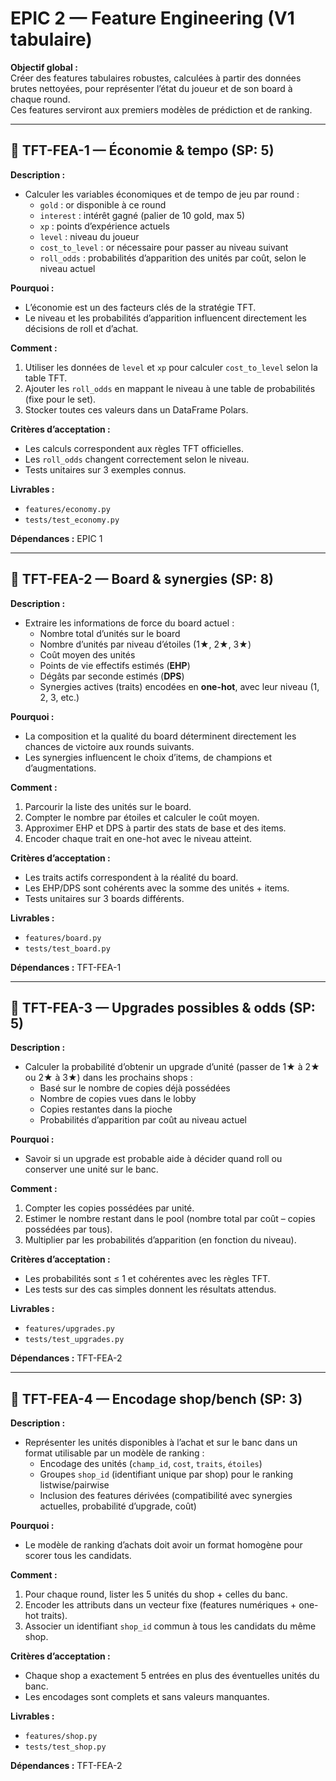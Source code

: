 # EPIC 2 — Feature Engineering (V1 tabulaire)

**Objectif global :**  
Créer des features tabulaires robustes, calculées à partir des données brutes nettoyées, pour représenter l’état du joueur et de son board à chaque round.  
Ces features serviront aux premiers modèles de prédiction et de ranking.

---

## 🎯 TFT-FEA-1 — Économie & tempo (SP: 5)

**Description :**  
- Calculer les variables économiques et de tempo de jeu par round :  
  - `gold` : or disponible à ce round  
  - `interest` : intérêt gagné (palier de 10 gold, max 5)  
  - `xp` : points d’expérience actuels  
  - `level` : niveau du joueur  
  - `cost_to_level` : or nécessaire pour passer au niveau suivant  
  - `roll_odds` : probabilités d’apparition des unités par coût, selon le niveau actuel  

**Pourquoi :**  
- L’économie est un des facteurs clés de la stratégie TFT.  
- Le niveau et les probabilités d’apparition influencent directement les décisions de roll et d’achat.  

**Comment :**  
1. Utiliser les données de `level` et `xp` pour calculer `cost_to_level` selon la table TFT.  
2. Ajouter les `roll_odds` en mappant le niveau à une table de probabilités (fixe pour le set).  
3. Stocker toutes ces valeurs dans un DataFrame Polars.  

**Critères d’acceptation :**  
- Les calculs correspondent aux règles TFT officielles.  
- Les `roll_odds` changent correctement selon le niveau.  
- Tests unitaires sur 3 exemples connus.  

**Livrables :**  
- `features/economy.py`  
- `tests/test_economy.py`  

**Dépendances :** EPIC 1  

---

## 🎯 TFT-FEA-2 — Board & synergies (SP: 8)

**Description :**  
- Extraire les informations de force du board actuel :  
  - Nombre total d’unités sur le board  
  - Nombre d’unités par niveau d’étoiles (1★, 2★, 3★)  
  - Coût moyen des unités  
  - Points de vie effectifs estimés (**EHP**)  
  - Dégâts par seconde estimés (**DPS**)  
  - Synergies actives (traits) encodées en **one-hot**, avec leur niveau (1, 2, 3, etc.)  

**Pourquoi :**  
- La composition et la qualité du board déterminent directement les chances de victoire aux rounds suivants.  
- Les synergies influencent le choix d’items, de champions et d’augmentations.  

**Comment :**  
1. Parcourir la liste des unités sur le board.  
2. Compter le nombre par étoiles et calculer le coût moyen.  
3. Approximer EHP et DPS à partir des stats de base et des items.  
4. Encoder chaque trait en one-hot avec le niveau atteint.  

**Critères d’acceptation :**  
- Les traits actifs correspondent à la réalité du board.  
- Les EHP/DPS sont cohérents avec la somme des unités + items.  
- Tests unitaires sur 3 boards différents.  

**Livrables :**  
- `features/board.py`  
- `tests/test_board.py`  

**Dépendances :** TFT-FEA-1  

---

## 🎯 TFT-FEA-3 — Upgrades possibles & odds (SP: 5)

**Description :**  
- Calculer la probabilité d’obtenir un upgrade d’unité (passer de 1★ à 2★ ou 2★ à 3★) dans les prochains shops :  
  - Basé sur le nombre de copies déjà possédées  
  - Nombre de copies vues dans le lobby  
  - Copies restantes dans la pioche  
  - Probabilités d’apparition par coût au niveau actuel  

**Pourquoi :**  
- Savoir si un upgrade est probable aide à décider quand roll ou conserver une unité sur le banc.  

**Comment :**  
1. Compter les copies possédées par unité.  
2. Estimer le nombre restant dans le pool (nombre total par coût – copies possédées par tous).  
3. Multiplier par les probabilités d’apparition (en fonction du niveau).  

**Critères d’acceptation :**  
- Les probabilités sont ≤ 1 et cohérentes avec les règles TFT.  
- Les tests sur des cas simples donnent les résultats attendus.  

**Livrables :**  
- `features/upgrades.py`  
- `tests/test_upgrades.py`  

**Dépendances :** TFT-FEA-2  

---

## 🎯 TFT-FEA-4 — Encodage shop/bench (SP: 3)

**Description :**  
- Représenter les unités disponibles à l’achat et sur le banc dans un format utilisable par un modèle de ranking :  
  - Encodage des unités (`champ_id`, `cost`, `traits`, `étoiles`)  
  - Groupes `shop_id` (identifiant unique par shop) pour le ranking listwise/pairwise  
  - Inclusion des features dérivées (compatibilité avec synergies actuelles, probabilité d’upgrade, coût)  

**Pourquoi :**  
- Le modèle de ranking d’achats doit avoir un format homogène pour scorer tous les candidats.  

**Comment :**  
1. Pour chaque round, lister les 5 unités du shop + celles du banc.  
2. Encoder les attributs dans un vecteur fixe (features numériques + one-hot traits).  
3. Associer un identifiant `shop_id` commun à tous les candidats du même shop.  

**Critères d’acceptation :**  
- Chaque shop a exactement 5 entrées en plus des éventuelles unités du banc.  
- Les encodages sont complets et sans valeurs manquantes.  

**Livrables :**  
- `features/shop.py`  
- `tests/test_shop.py`  

**Dépendances :** TFT-FEA-2
